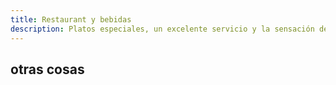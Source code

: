 ```yaml
---
title: Restaurant y bebidas
description: Platos especiales, un excelente servicio y la sensación de vivir una aventura en un ambiente de tropical.
---
```


## otras cosas
